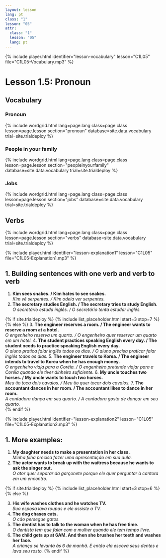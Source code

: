```yaml
---
layout: lesson
lang: pt
class: "1"
lesson: "05"
attr:
  class: "1"
  lesson: "05"
  lang: pt
---
```




{% include player.html identifier="lesson-vocabulary" lesson="C1L05" file="C1L05-Vocabulary.mp3" %}
# Lesson 1.5: Pronoun 


## Vocabulary 

### Pronoun  

{% include wordgrid.html lang=page.lang
		class=page.class 
		lesson=page.lesson 
		section="pronoun"
		database=site.data.vocabulary 
		trial=site.trialdeploy %}



### People in your family 

{% include wordgrid.html lang=page.lang
		class=page.class 
		lesson=page.lesson 
		section="peopleinyourfamily"
		database=site.data.vocabulary 
		trial=site.trialdeploy %}


### Jobs 

{% include wordgrid.html lang=page.lang
		class=page.class 
		lesson=page.lesson 
		section="jobs"
		database=site.data.vocabulary 
		trial=site.trialdeploy %}




## Verbs

{% include wordgrid.html lang=page.lang
		class=page.class 
		lesson=page.lesson 
		section="verbs"
		database=site.data.vocabulary 
		trial=site.trialdeploy %}



{% include player.html identifier="lesson-explanation1" lesson="C1L05" file="C1L05-Explanation1.mp3" %}

## 1. Building sentences with one verb and verb to verb


1. **Kim sees snakes. / Kim hates to see snakes.**  
*Kim vê serpentes. / Kim odeia ver serpentes.*  
2. **The secretary studies English. / The secretary tries to study English.**   
*O secretário estuda inglês. / O secretário tenta estudar inglês.*

{% if site.trialdeploy %}
	{% include list_placeholder.html start=3 stop=7 %}
	{% else %}
3. **The engineer reserves a room. / The engineer wants to reserve a room at a hotel.**   
*O engenheiro reserva um quarto. / O engenheiro quer reservar um quarto em um hotel.*
4. **The student practices speaking English every day. / The student needs to practice speaking English every day.**  
 *O aluno pratica falar inglês todos os dias. / O aluno precisa praticar falar inglês todos os dias.*
5. **The engineer travels to Korea. / The engineer intends to travel to Korea when he has enough money.**   
*O engenheiro viaja para a Coréia. / O engenheiro pretende viajar para a Coréia quando ele tiver dinheiro suficiente.*
6. **My uncle touches two horses. / My uncle wants to touch two horses.**   
*Meu tio toca dois cavalos. / Meu tio quer tocar dois cavalos.*
7. **The accountant dances in her room. / The accountant likes to dance in her room.**   
*A contadora dança em seu quarto. / A contadora gosta de dançar em seu quarto.*  
{% endif %}

{% include player.html identifier="lesson-explanation2" lesson="C1L05" file="C1L05-Explanation2.mp3" %}
## 1. More examples: 

1. **My daughter needs to make a presentation in her class.**   
*Minha filha precisa fazer uma apresentação em sua aula.*
2. **The actor wants to break up with the waitress because he wants to ask the singer out.**   
*O ator quer separar da garçonete porque ele quer perguntar à cantora em um encontro.*

{% if site.trialdeploy %}
	{% include list_placeholder.html start=3 stop=6 %}
	{% else %}

3. **His wife washes clothes and he watches TV.**  
 *Sua esposa lava roupas e ele assiste a TV.*
4. **The dog chases cats.**  
 *O cão persegue gatos.*
5. **The dentist has to talk to the woman when he has free time.**   
*O dentista tem que falar com a mulher quando ele tem tempo livre.*
6. **The child gets up at 6AM. And then she brushes her teeth and washes her face.**  
*A criança se levanta às 6 da manhã. E então ela escova seus dentes e lava seu rosto.*
{% endif %}

